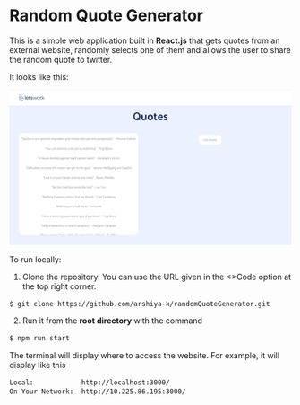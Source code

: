 # Random Quote Generator

This is a simple web application built in **React.js** that gets quotes from an external website, randomly selects one of them and allows the user to share the random quote to twitter.

It looks like this:

![screenshot of website](./public/Screenshot.png)

To run locally:

1. Clone the repository. You can use the URL given in the <>Code option at the top right corner.

```sh
$ git clone https://github.com/arshiya-k/randomQuoteGenerator.git
```

2. Run it from the **root directory** with the command

```sh
$ npm run start
```

The terminal will display where to access the website. For example, it will display like this

```
Local:            http://localhost:3000/
On Your Network:  http://10.225.86.195:3000/
```
